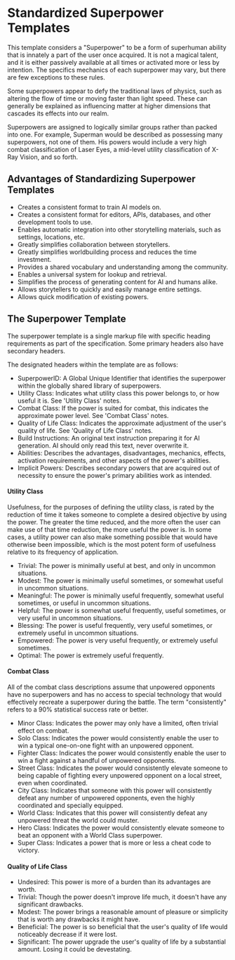 
# Standardized Superpower Templates
This template considers a "Superpower" to be a form of superhuman ability that is innately a part of the user once acquired. It is not a magical talent, and it is either passively available at all times or activated more or less by intention. The specifics mechanics of each superpower may vary, but there are few exceptions to these rules.

Some superpowers appear to defy the traditional laws of physics, such as altering the flow of time or moving faster than light speed. These can generally be explained as influencing matter at higher dimensions that cascades its effects into our realm.

Superpowers are assigned to logically similar groups rather than packed into one. For example, Superman would be described as possessing many superpowers, not one of them. His powers would include a very high combat classification of Laser Eyes, a mid-level utility classification of X-Ray Vision, and so forth.

## Advantages of Standardizing Superpower Templates
* Creates a consistent format to train AI models on.
* Creates a consistent format for editors, APIs, databases, and other development tools to use.
* Enables automatic integration into other storytelling materials, such as settings, locations, etc.
* Greatly simplifies collaboration between storytellers.
* Greatly simplifies worldbuilding process and reduces the time investment.
* Provides a shared vocabulary and understanding among the community.
* Enables a universal system for lookup and retrieval.
* Simplifies the process of generating content for AI and humans alike.
* Allows storytellers to quickly and easily manage entire settings.
* Allows quick modification of existing powers.


## The Superpower Template
The superpower template is a single markup file with specific heading requirements as part of the specification. Some primary headers also have secondary headers.

The designated headers within the template are as follows:
* SuperpowerID: A Global Unique Identifier that identifies the superpower within the globally shared library of superpowers.
* Utility Class: Indicates what utility class this power belongs to, or how useful it is. See 'Utility Class' notes.
* Combat Class: If the power is suited for combat, this indicates the approximate power level. See 'Combat Class' notes.
* Quality of Life Class: Indicates the approximate adjustment of the user's quality of life. See 'Quality of Life Class' notes.
* Build Instructions: An original text instruction preparing it for AI generation. AI should only read this text, never overwrite it.
* Abilities: Describes the advantages, disadvantages, mechanics, effects, activation requirements, and other aspects of the power's abilities.
* Implicit Powers: Describes secondary powers that are acquired out of necessity to ensure the power's primary abilities work as intended.


#### Utility Class
Usefulness, for the purposes of defining the utility class, is rated by the reduction of time it takes someone to complete a desired objective by using the power. The greater the time reduced, and the more often the user can make use of that time reduction, the more useful the power is. In some cases, a utility power can also make something possible that would have otherwise been impossible, which is the most potent form of usefulness relative to its frequency of application.

* Trivial: The power is minimally useful at best, and only in uncommon situations.
* Modest: The power is minimally useful sometimes, or somewhat useful in uncommon situations.
* Meaningful: The power is minimally useful frequently, somewhat useful sometimes, or useful in uncommon situations.
* Helpful: The power is somewhat useful frequently, useful sometimes, or very useful in uncommon situations.
* Blessing: The power is useful frequently, very useful sometimes, or extremely useful in uncommon situations.
* Empowered: The power is very useful frequently, or extremely useful sometimes.
* Optimal: The power is extremely useful frequently.

#### Combat Class
All of the combat class descriptions assume that unpowered opponents have no superpowers and has no access to special technology that would effectively recreate a superpower during the battle. The term "consistently" refers to a 90% statistical success rate or better.

* Minor Class: Indicates the power may only have a limited, often trivial effect on combat.
* Solo Class: Indicates the power would consistently enable the user to win a typical one-on-one fight with an unpowered opponent.
* Fighter Class: Indicates the power would consistently enable the user to win a fight against a handful of unpowered opponents.
* Street Class: Indicates the power would consistently elevate someone to being capable of fighting every unpowered opponent on a local street, even when coordinated.
* City Class: Indicates that someone with this power will consistently defeat any number of unpowered opponents, even the highly coordinated and specially equipped.
* World Class: Indicates that this power will consistently defeat any unpowered threat the world could muster.
* Hero Class: Indicates the power would consistently elevate someone to beat an opponent with a World Class superpower.
* Super Class: Indicates a power that is more or less a cheat code to victory.

#### Quality of Life Class

* Undesired: This power is more of a burden than its advantages are worth.
* Trivial: Though the power doesn't improve life much, it doesn't have any significant drawbacks.
* Modest: The power brings a reasonable amount of pleasure or simplicity that is worth any drawbacks it might have.
* Beneficial: The power is so beneficial that the user's quality of life would noticeably decrease if it were lost.
* Significant: The power upgrade the user's quality of life by a substantial amount. Losing it could be devestating.

